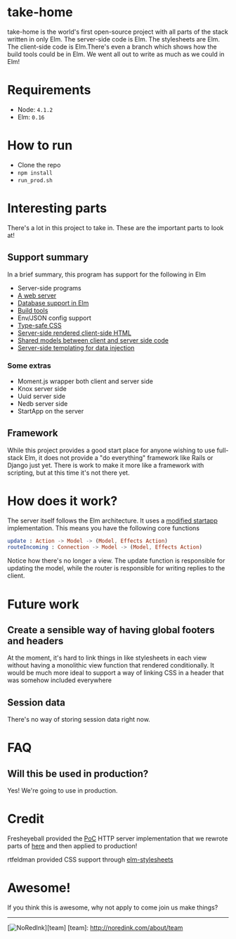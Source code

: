 # take-home

take-home is the world's first open-source project with all parts of the stack written in only Elm. The server-side code is Elm. The stylesheets are Elm. The client-side code is Elm.There's even a branch which shows how the build tools could be in Elm. We went all out to write as much as we could in Elm!

# Requirements

- Node: `4.1.2`
- Elm: `0.16`

# How to run

- Clone the repo
- `npm install`
- `run_prod.sh`

# Interesting parts

There's a lot in this project to take in. These are the important parts to look at!

## Support summary

In a brief summary, this program has support for the following in Elm

- Server-side programs
- [A web server](https://github.com/NoRedInk/take-home/blob/master/instance/server/Main.elm)
- [Database support in Elm](https://github.com/NoRedInk/take-home/blob/master/instance/server/User.elm)
- [Build tools](https://github.com/NoRedInk/take-home/pull/2)
- Env/JSON config support
- [Type-safe CSS](https://github.com/NoRedInk/take-home/blob/master/instance/server/Client/Admin/Styles.elm)
- [Server-side rendered client-side HTML](https://github.com/NoRedInk/take-home/blob/master/instance/server/Router.elm#L118)
- [Shared models between client and server side code](https://github.com/NoRedInk/take-home/tree/master/instance/server/Shared)
- [Server-side templating for data injection](https://github.com/NoRedInk/take-home/blob/master/instance/server/Client/StartTakeHome/App.elm#L22)

### Some extras

- Moment.js wrapper both client and server side
- Knox server side
- Uuid server side
- Nedb server side
- StartApp on the server

## Framework

While this project provides a good start place for anyone wishing to use full-stack Elm, it does not provide a "do everything" framework like Rails or Django just yet. There is work to make it more like a framework with scripting, but at this time it's not there yet.

# How does it work?

The server itself follows the Elm architecture. It uses a [modified startapp](https://github.com/NoRedInk/start-app) implementation. This means you have the following core functions

```elm
update : Action -> Model -> (Model, Effects Action)
routeIncoming : Connection -> Model -> (Model, Effects Action)
```

Notice how there's no longer a view. The update function is responsible for updating the model, while the router is responsible for writing replies to the client.

# Future work

## Create a sensible way of having global footers and headers

At the moment, it's hard to link things in like stylesheets in each view without having a monolithic view function that rendered conditionally. It would be much more ideal to support a way of linking CSS in a header that was somehow included everywhere

## Session data

There's no way of storing session data right now.

# FAQ

## Will this be used in production?

Yes! We're going to use in production.



# Credit

Fresheyeball provided the [PoC](https://github.com/Fresheyeball/elm-http-server) HTTP server implementation that we rewrote parts of [here](https://github.com/eeue56/servelm) and then applied to production!

rtfeldman provided CSS support through [elm-stylesheets](https://github.com/rtfeldman/elm-stylesheets)

# Awesome!

If you think this is awesome, why not apply to come join us make things?

---
[![NoRedInk](https://cloud.githubusercontent.com/assets/1094080/9069346/99522418-3a9d-11e5-8175-1c2bfd7a2ffe.png)][team]
[team]: http://noredink.com/about/team
